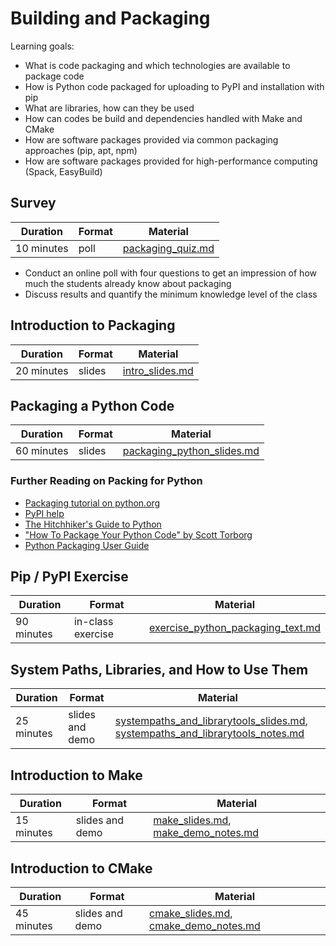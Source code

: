 # Building and Packaging

Learning goals:

- What is code packaging and which technologies are available to package code
- How is Python code packaged for uploading to PyPI and installation with pip
- What are libraries, how can they be used
- How can codes be build and dependencies handled with Make and CMake
- How are software packages provided via common packaging approaches (pip, apt, npm)
- How are software packages provided for high-performance computing (Spack, EasyBuild)

## Survey

| Duration | Format | Material |
| --- | --- | --- |
| 10 minutes | poll | [packaging_quiz.md](https://github.com/Simulation-Software-Engineering/Lecture-Material/blob/main/building-and-packaging/material/packaging_quiz.md) |

- Conduct an online poll with four questions to get an impression of how much the students already know about packaging
- Discuss results and quantify the minimum knowledge level of the class

## Introduction to Packaging

| Duration | Format | Material |
| --- | --- | --- |
| 20 minutes | slides | [intro_slides.md](https://github.com/Simulation-Software-Engineering/Lecture-Material/blob/main/building-and-packaging/material/intro_slides.md) |

## Packaging a Python Code

| Duration | Format | Material |
| --- | --- | --- |
| 60 minutes | slides | [packaging_python_slides.md](https://github.com/Simulation-Software-Engineering/Lecture-Material/blob/main/building-and-packaging/material/packaging_python_slides.md) |

### Further Reading on Packing for Python

- [Packaging tutorial on python.org](https://packaging.python.org/tutorials/packaging-projects/)
- [PyPI help](https://pypi.org/help/)
- [The Hitchhiker's Guide to Python](https://docs.python-guide.org/shipping/packaging/)
- ["How To Package Your Python Code" by Scott Torborg](https://python-packaging.readthedocs.io/en/latest/)
- [Python Packaging User Guide](https://packaging.python.org/)

## Pip / PyPI Exercise

| Duration | Format | Material |
| --- | --- | --- |
| 90 minutes | in-class exercise | [exercise_python_packaging_text.md](https://github.com/Simulation-Software-Engineering/Lecture-Material/blob/main/building-and-packaging/material/exercise_python_packaging_text.md)

## System Paths, Libraries, and How to Use Them

| Duration | Format | Material |
| --- | --- | --- |
| 25 minutes | slides and demo | [systempaths_and_librarytools_slides.md](https://github.com/Simulation-Software-Engineering/Lecture-Material/blob/main/building-and-packaging/material/systempaths_and_librarytools_slides.md), [systempaths_and_librarytools_notes.md](https://github.com/Simulation-Software-Engineering/Lecture-Material/blob/main/building-and-packaging/material/systempaths_and_librarytools_notes.md) |

## Introduction to Make

| Duration | Format | Material |
| --- | --- | --- |
| 15 minutes | slides and demo | [make_slides.md](https://github.com/Simulation-Software-Engineering/Lecture-Material/blob/main/building-and-packaging/material/make_slides.md), [make_demo_notes.md](https://github.com/Simulation-Software-Engineering/Lecture-Material/blob/main/building-and-packaging/material/make_demo_notes.md)

## Introduction to CMake

| Duration | Format | Material |
| --- | --- | --- |
| 45 minutes | slides and demo | [cmake_slides.md](https://github.com/Simulation-Software-Engineering/Lecture-Material/blob/main/building-and-packaging/material/make_slides.md), [cmake_demo_notes.md](https://github.com/Simulation-Software-Engineering/Lecture-Material/blob/main/building-and-packaging/material/make_demo_notes.md)
